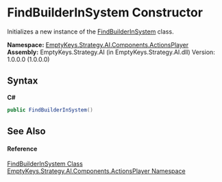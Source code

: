 # FindBuilderInSystem Constructor 
 

Initializes a new instance of the <a href="T_EmptyKeys_Strategy_AI_Components_ActionsPlayer_FindBuilderInSystem">FindBuilderInSystem</a> class.

**Namespace:**&nbsp;<a href="N_EmptyKeys_Strategy_AI_Components_ActionsPlayer">EmptyKeys.Strategy.AI.Components.ActionsPlayer</a><br />**Assembly:**&nbsp;EmptyKeys.Strategy.AI (in EmptyKeys.Strategy.AI.dll) Version: 1.0.0.0 (1.0.0.0)

## Syntax

**C#**<br />
``` C#
public FindBuilderInSystem()
```


## See Also


#### Reference
<a href="T_EmptyKeys_Strategy_AI_Components_ActionsPlayer_FindBuilderInSystem">FindBuilderInSystem Class</a><br /><a href="N_EmptyKeys_Strategy_AI_Components_ActionsPlayer">EmptyKeys.Strategy.AI.Components.ActionsPlayer Namespace</a><br />